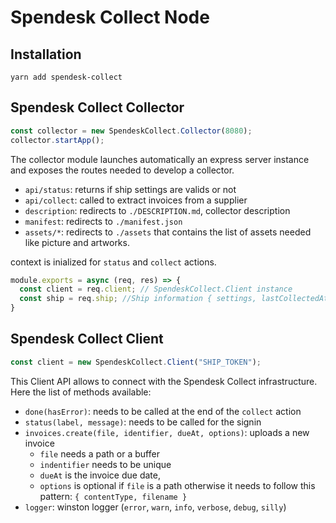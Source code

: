 # Spendesk Collect Node

## Installation

```
yarn add spendesk-collect
```

## Spendesk Collect Collector

```javascript
const collector = new SpendeskCollect.Collector(8080);
collector.startApp();
```

The collector module launches automatically an express server instance and exposes the routes needed to develop a collector.

- `api/status`: returns if ship settings are valids or not
- `api/collect`: called to extract invoices from a supplier
- `description`: redirects to `./DESCRIPTION.md`, collector description
- `manifest`: redirects to `./manifest.json`
- `assets/*`: redirects to `./assets` that contains the list of assets needed like picture and artworks.

context is inialized for `status` and `collect` actions.

```javascript
module.exports = async (req, res) => {
  const client = req.client; // SpendeskCollect.Client instance
  const ship = req.ship; //Ship information { settings, lastCollectedAt }
}
```

## Spendesk Collect Client

```javascript
const client = new SpendeskCollect.Client("SHIP_TOKEN");
```

This Client API allows to connect with the Spendesk Collect infrastructure. Here the list of methods available: 

- `done(hasError)`: needs to be called at the end of the `collect` action
- `status(label, message)`: needs to be called for the signin
- `invoices.create(file, identifier, dueAt, options)`: uploads a new invoice
  - `file` needs a path or a buffer
  - `indentifier` needs to be unique
  - `dueAt` is the invoice due date, 
  - `options` is optional if `file` is a path otherwise it needs to follow this pattern: `{ contentType, filename }`
- `logger`: winston logger (`error`, `warn`, `info`, `verbose`, `debug`, `silly`)